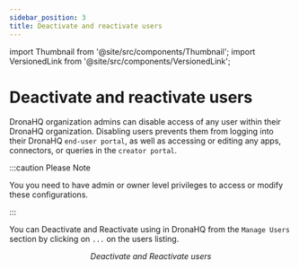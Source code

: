 ```yaml
---
sidebar_position: 3
title: Deactivate and reactivate users
---
```


import Thumbnail from '@site/src/components/Thumbnail';
import VersionedLink from '@site/src/components/VersionedLink';

# Deactivate and reactivate users

DronaHQ organization admins can disable access of any user within their DronaHQ organization. Disabling users prevents them from logging into their DronaHQ `end-user portal`, as well as accessing or editing any apps, connectors, or queries in the `creator portal`.

:::caution Please Note

You you need to have admin or owner level privileges to access or modify these configurations.

:::

You can Deactivate and Reactivate using in DronaHQ from the `Manage Users` section by clicking on `...` on the users listing. 

<figure>
  <Thumbnail src="/img/user-management/deactivate-reactivate.png" alt="Deactivate and Reactivate" width='100%'/>
  <figcaption align = "center"><i>Deactivate and Reactivate users</i></figcaption>
</figure>